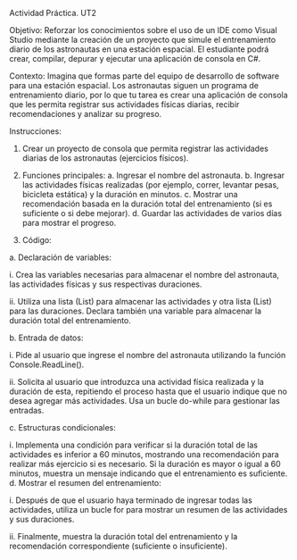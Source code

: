 Actividad Práctica. UT2

Objetivo:
Reforzar los conocimientos sobre el uso de un IDE como Visual Studio mediante la
creación de un proyecto que simule el entrenamiento diario de los astronautas en una
estación espacial. El estudiante podrá crear, compilar, depurar y ejecutar una aplicación
de consola en C#.

Contexto:
Imagina que formas parte del equipo de desarrollo de software para una estación
espacial. Los astronautas siguen un programa de entrenamiento diario, por lo que tu tarea
es crear una aplicación de consola que les permita registrar sus actividades físicas diarias,
recibir recomendaciones y analizar su progreso.

Instrucciones:

1. Crear un proyecto de consola que permita registrar las actividades diarias de los
astronautas (ejercicios físicos).

2. Funciones principales:
a. Ingresar el nombre del astronauta.
b. Ingresar las actividades físicas realizadas (por ejemplo, correr, levantar
pesas, bicicleta estática) y la duración en minutos.
c. Mostrar una recomendación basada en la duración total del entrenamiento
(si es suficiente o si debe mejorar).
d. Guardar las actividades de varios días para mostrar el progreso.

3. Código:

a. Declaración de variables:

i. Crea las variables necesarias para almacenar el nombre del
astronauta, las actividades físicas y sus respectivas duraciones.

ii. Utiliza una lista (List<string>) para almacenar las actividades y otra
lista (List<int>) para las duraciones. Declara también una variable
para almacenar la duración total del entrenamiento.

b. Entrada de datos:

i. Pide al usuario que ingrese el nombre del astronauta utilizando la
función Console.ReadLine().

ii. Solicita al usuario que introduzca una actividad física realizada y la
duración de esta, repitiendo el proceso hasta que el usuario indique
que no desea agregar más actividades. Usa un bucle do-while para
gestionar las entradas.

c. Estructuras condicionales:

i. Implementa una condición para verificar si la duración total de las
actividades es inferior a 60 minutos, mostrando una recomendación
para realizar más ejercicio si es necesario. Si la duración es mayor
o igual a 60 minutos, muestra un mensaje indicando que el
entrenamiento es suficiente.
d. Mostrar el resumen del entrenamiento:

i. Después de que el usuario haya terminado de ingresar todas las
actividades, utiliza un bucle for para mostrar un resumen de las
actividades y sus duraciones.

ii. Finalmente, muestra la duración total del entrenamiento y la
recomendación correspondiente (suficiente o insuficiente).
